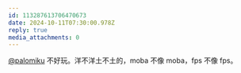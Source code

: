 ```yaml
---
id: 113287613706470673
date: 2024-10-11T07:30:00.978Z
reply: true
media_attachments: 0
---
```


[@palomiku](https://social.sotkg.com/@palomiku) 不好玩。洋不洋土不土的，moba 不像 moba，fps 不像 fps。

